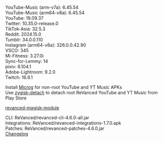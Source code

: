 YouTube-Music (arm-v7a): 6.45.54  
YouTube-Music (arm64-v8a): 6.45.54  
YouTube: 19.09.37  
Twitter: 10.35.0-release.0  
TikTok-Asia: 32.5.3  
Reddit: 2024.15.0  
Tumblr: 34.0.0.110  
Instagram (arm64-v8a): 326.0.0.42.90  
VSCO: 345  
Mi-Fitness: 3.27.0i  
Sync-for-Lemmy: 14  
pixiv: 6.104.1  
Adobe-Lightroom: 9.2.0  
Twitch: 16.9.1  

Install [Microg](https://github.com/ReVanced/GmsCore/releases) for non-root YouTube and YT Music APKs  
Use [zygisk-detach](https://github.com/j-hc/zygisk-detach) to detach root ReVanced YouTube and YT Music from Play Store  

[revanced-magisk-module](https://github.com/j-hc/revanced-magisk-module)
  
CLI: ReVanced/revanced-cli-4.6.0-all.jar  
Integrations: ReVanced/revanced-integrations-1.7.0.apk  
Patches: ReVanced/revanced-patches-4.6.0.jar  
[Changelog](https://github.com/ReVanced/revanced-patches/releases/tag/v4.6.0)  
